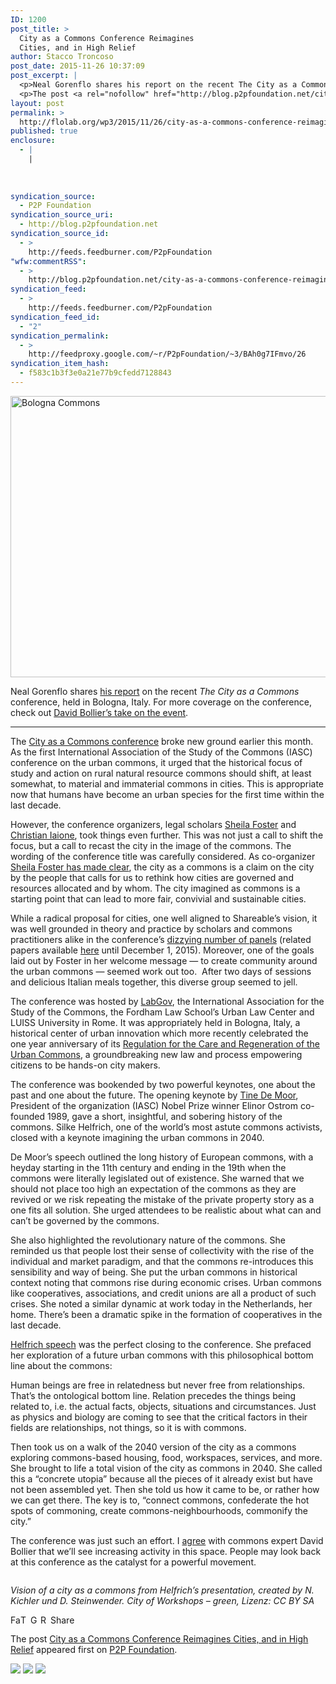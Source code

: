 ```yaml
---
ID: 1200
post_title: >
  City as a Commons Conference Reimagines
  Cities, and in High Relief
author: Stacco Troncoso
post_date: 2015-11-26 10:37:09
post_excerpt: |
  <p>Neal Gorenflo shares his report on the recent The City as a Commons conference, held in Bologna, Italy. For more coverage on the conference, check out David Bollier&rsquo;s take on the event. The City as a Commons conference broke new ground earlier this month. As the first International Association of the Study of the Commons [&hellip;]</p>
  <p>The post <a rel="nofollow" href="http://blog.p2pfoundation.net/city-as-a-commons-conference-reimagines-cities-and-in-high-relief/2015/11/26">City as a Commons Conference Reimagines Cities, and in High Relief</a> appeared first on <a rel="nofollow" href="http://blog.p2pfoundation.net/">P2P Foundation</a>.</p>
layout: post
permalink: >
  http://flolab.org/wp3/2015/11/26/city-as-a-commons-conference-reimagines-cities-and-in-high-relief/
published: true
enclosure:
  - |
    |
        
        
        
syndication_source:
  - P2P Foundation
syndication_source_uri:
  - http://blog.p2pfoundation.net
syndication_source_id:
  - >
    http://feeds.feedburner.com/P2pFoundation
"wfw:commentRSS":
  - >
    http://blog.p2pfoundation.net/city-as-a-commons-conference-reimagines-cities-and-in-high-relief/2015/11/26/feed
syndication_feed:
  - >
    http://feeds.feedburner.com/P2pFoundation
syndication_feed_id:
  - "2"
syndication_permalink:
  - >
    http://feedproxy.google.com/~r/P2pFoundation/~3/BAh0g7IFmvo/26
syndication_item_hash:
  - f583c1b3f3e0a21e77b9cfedd7128843
---
```

<img class="aligncenter size-full wp-image-52832" src="http://blog.p2pfoundation.net/wp-content/uploads/Bologna-Commons.jpg" alt="Bologna Commons" width="799" height="450" />

Neal Gorenflo shares [his report][1] on the recent *The City as a Commons* conference, held in Bologna, Italy. For more coverage on the conference, check out [David Bollier’s take on the event][2].

* * *

The [City as a Commons conference][3] broke new ground earlier this month. As the first International Association of the Study of the Commons (IASC) conference on the urban commons, it urged that the historical focus of study and action on rural natural resource commons should shift, at least somewhat, to material and immaterial commons in cities. This is appropriate now that humans have become an urban species for the first time within the last decade.

However, the conference organizers, legal scholars [Sheila Foster][4] and [Christian Iaione][5], took things even further. This was not just a call to shift the focus, but a call to recast the city in the image of the commons. The wording of the conference title was carefully considered. As co-organizer [Sheila Foster has made clear][6], the city as a commons is a claim on the city by the people that calls for us to rethink how cities are governed and resources allocated and by whom. The city imagined as commons is a starting point that can lead to more fair, convivial and sustainable cities.

While a radical proposal for cities, one well aligned to Shareable’s vision, it was well grounded in theory and practice by scholars and commons practitioners alike in the conference’s [dizzying number of panels][7] (related papers available [here][8] until December 1, 2015). Moreover, one of the goals laid out by Foster in her welcome message — to create community around the urban commons — seemed work out too.  After two days of sessions and delicious Italian meals together, this diverse group seemed to jell.

The conference was hosted by [LabGov][9], the International Association for the Study of the Commons, the Fordham Law School’s Urban Law Center and LUISS University in Rome. It was appropriately held in Bologna, Italy, a historical center of urban innovation which more recently celebrated the one year anniversary of its [Regulation for the Care and Regeneration of the Urban Commons][10], a groundbreaking new law and process empowering citizens to be hands-on city makers.

The conference was bookended by two powerful keynotes, one about the past and one about the future. The opening keynote by [Tine De Moor][11], President of the organization (IASC) Nobel Prize winner Elinor Ostrom co-founded 1989, gave a short, insightful, and sobering history of the commons. Silke Helfrich, one of the world’s most astute commons activists, closed with a keynote imagining the urban commons in 2040.

De Moor’s speech outlined the long history of European commons, with a heyday starting in the 11th century and ending in the 19th when the commons were literally legislated out of existence. She warned that we should not place too high an expectation of the commons as they are revived or we risk repeating the mistake of the private property story as a one fits all solution. She urged attendees to be realistic about what can and can’t be governed by the commons.

She also highlighted the revolutionary nature of the commons. She reminded us that people lost their sense of collectivity with the rise of the individual and market paradigm, and that the commons re-introduces this sensibility and way of being. She put the urban commons in historical context noting that commons rise during economic crises. Urban commons like cooperatives, associations, and credit unions are all a product of such crises. She noted a similar dynamic at work today in the Netherlands, her home. There’s been a dramatic spike in the formation of cooperatives in the last decade.

[Helfrich speech][12] was the perfect closing to the conference. She prefaced her exploration of a future urban commons with this philosophical bottom line about the commons:

Human beings are free in relatedness but never free from relationships. That’s the ontological bottom line. Relation precedes the things being related to, i.e. the actual facts, objects, situations and circumstances. Just as physics and biology are coming to see that the critical factors in their fields are relationships, not things, so it is with commons.

Then took us on a walk of the 2040 version of the city as a commons exploring commons-based housing, food, workspaces, services, and more. She brought to life a total vision of the city as commons in 2040. She called this a “concrete utopia” because all the pieces of it already exist but have not been assembled yet. Then she told us how it came to be, or rather how we can get there. The key is to, “connect commons, confederate the hot spots of commoning, create commons-neighbourhoods, commonify the city.”

The conference was just such an effort. I [agree][13] with commons expert David Bollier that we’ll see increasing activity in this space. People may look back at this conference as the catalyst for a powerful movement.

<img class="media-image" src="http://www.shareable.net/sites/default/files/styles/large/public/5-green.jpg?itok=j1owgFEK" alt="" />

*Vision of a city as a commons from Helfrich’s presentation, created by N. Kichler und D. Steinwender. City of Workshops – green, Lizenz: CC BY SA*

<a class="a2a_button_facebook" href="http://www.addtoany.com/add_to/facebook?linkurl=http%3A%2F%2Fblog.p2pfoundation.net%2Fcity-as-a-commons-conference-reimagines-cities-and-in-high-relief%2F2015%2F11%2F26&linkname=City%20as%20a%20Commons%20Conference%20Reimagines%20Cities%2C%20and%20in%20High%20Relief" title="Facebook" rel="nofollow"><img src="http://blog.p2pfoundation.net/wp-content/plugins/add-to-any/icons/facebook.png" width="16" height="16" alt="Facebook" /></a><a class="a2a_button_twitter" href="http://www.addtoany.com/add_to/twitter?linkurl=http%3A%2F%2Fblog.p2pfoundation.net%2Fcity-as-a-commons-conference-reimagines-cities-and-in-high-relief%2F2015%2F11%2F26&linkname=City%20as%20a%20Commons%20Conference%20Reimagines%20Cities%2C%20and%20in%20High%20Relief" title="Twitter" rel="nofollow"><img src="http://blog.p2pfoundation.net/wp-content/plugins/add-to-any/icons/twitter.png" width="16" height="16" alt="Twitter" /></a><a class="a2a_button_google_plus" href="http://www.addtoany.com/add_to/google_plus?linkurl=http%3A%2F%2Fblog.p2pfoundation.net%2Fcity-as-a-commons-conference-reimagines-cities-and-in-high-relief%2F2015%2F11%2F26&linkname=City%20as%20a%20Commons%20Conference%20Reimagines%20Cities%2C%20and%20in%20High%20Relief" title="Google+" rel="nofollow"><img src="http://blog.p2pfoundation.net/wp-content/plugins/add-to-any/icons/google_plus.png" width="16" height="16" alt="Google+" /></a><a class="a2a_button_reddit" href="http://www.addtoany.com/add_to/reddit?linkurl=http%3A%2F%2Fblog.p2pfoundation.net%2Fcity-as-a-commons-conference-reimagines-cities-and-in-high-relief%2F2015%2F11%2F26&linkname=City%20as%20a%20Commons%20Conference%20Reimagines%20Cities%2C%20and%20in%20High%20Relief" title="Reddit" rel="nofollow"><img src="http://blog.p2pfoundation.net/wp-content/plugins/add-to-any/icons/reddit.png" width="16" height="16" alt="Reddit" /></a><a class="a2a_dd a2a_target addtoany_share_save" href="https://www.addtoany.com/share#url=http%3A%2F%2Fblog.p2pfoundation.net%2Fcity-as-a-commons-conference-reimagines-cities-and-in-high-relief%2F2015%2F11%2F26&title=City%20as%20a%20Commons%20Conference%20Reimagines%20Cities%2C%20and%20in%20High%20Relief" id="wpa2a_2"><img src="http://blog.p2pfoundation.net/wp-content/plugins/add-to-any/share_save_120_16.png" width="120" height="16" alt="Share" /></a>

The post <a rel="nofollow" href="http://blog.p2pfoundation.net/city-as-a-commons-conference-reimagines-cities-and-in-high-relief/2015/11/26">City as a Commons Conference Reimagines Cities, and in High Relief</a> appeared first on <a rel="nofollow" href="http://blog.p2pfoundation.net/">P2P Foundation</a>.

<div class="feedflare">
  <a href="http://feeds.feedburner.com/~ff/P2pFoundation?a=BAh0g7IFmvo:xdMpmJyO5Rs:7Q72WNTAKBA"><img src="http://feeds.feedburner.com/~ff/P2pFoundation?d=7Q72WNTAKBA" border="0" /></img></a> <a href="http://feeds.feedburner.com/~ff/P2pFoundation?a=BAh0g7IFmvo:xdMpmJyO5Rs:D7DqB2pKExk"><img src="http://feeds.feedburner.com/~ff/P2pFoundation?i=BAh0g7IFmvo:xdMpmJyO5Rs:D7DqB2pKExk" border="0" /></img></a> <a href="http://feeds.feedburner.com/~ff/P2pFoundation?a=BAh0g7IFmvo:xdMpmJyO5Rs:2mJPEYqXBVI"><img src="http://feeds.feedburner.com/~ff/P2pFoundation?d=2mJPEYqXBVI" border="0" /></img></a>
</div>

<img src="http://feeds.feedburner.com/~r/P2pFoundation/~4/BAh0g7IFmvo" height="1" width="1" alt="" />

 [1]: http://www.shareable.net/blog/city-as-a-commons-conference-reimagines-cities-and-in-high-relief
 [2]: http://blog.p2pfoundation.net/the-city-as-commons-the-conference/2015/11/20
 [3]: http://www.labgov.it/urbancommons/
 [4]: https://www.fordham.edu/info/23133/sheila_foster
 [5]: http://docenti.luiss.it/iaione/
 [6]: http://www.huffingtonpost.com/sheila-foster/cities-inequality-and-the_b_8435316.html
 [7]: http://www.labgov.it/urbancommons/program/
 [8]: https://surfdrive.surf.nl/files/public.php?service=files&t=47deb4fb55a78058adcfbdae404c535a
 [9]: http://www.labgov.it/
 [10]: http://www.shareable.net/blog/bologna-celebrates-one-year-of-a-bold-experiment-in-urban-commoning
 [11]: http://www.iasc-commons.org/about/current-officers/tine-de-moor
 [12]: http://www.resilience.org/stories/2015-11-17/imagining-the-r-urban-commons-in-2040
 [13]: http://bollier.org/blog/city-commons-conference